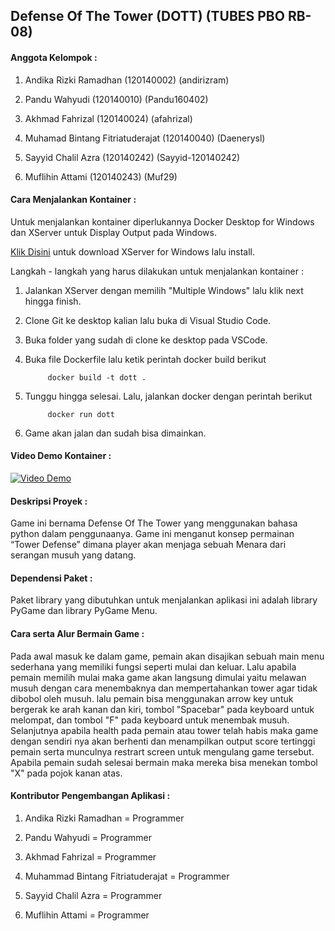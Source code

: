 <h2>Defense Of The Tower (DOTT)  (TUBES PBO RB-08) </h2>

<h4>Anggota Kelompok : </h4>

1. Andika Rizki Ramadhan            (120140002) (andirizram)

2. Pandu Wahyudi						        (120140010) (Pandu160402)

3. Akhmad Fahrizal						      (120140024) (afahrizal)

4. Muhamad Bintang Fitriatuderajat	(120140040) (Daenerysl)

5. Sayyid Chalil Azra						    (120140242) (Sayyid-120140242)

6. Muflihin Attami						      (120140243) (Muf29)

<h4>Cara Menjalankan Kontainer :  </h4>
Untuk menjalankan kontainer diperlukannya Docker Desktop for Windows dan XServer untuk Display Output pada Windows.

[Klik Disini](https://sourceforge.net/projects/vcxsrv/) untuk download XServer for Windows lalu install.

Langkah - langkah yang harus dilakukan untuk menjalankan kontainer :

1. Jalankan XServer dengan memilih "Multiple Windows" lalu klik next hingga finish.

2. Clone Git ke desktop kalian lalu buka di Visual Studio Code.

3. Buka folder yang sudah di clone ke desktop pada VSCode.

4. Buka file Dockerfile lalu ketik perintah docker build berikut
      
            docker build -t dott .

5. Tunggu hingga selesai. Lalu, jalankan docker dengan perintah berikut

            docker run dott
      
6. Game akan jalan dan sudah bisa dimainkan.

<h4> Video Demo Kontainer : </h4>

[![Video Demo](https://img.youtube.com/vi/_eAW2l46GD8/hqdefault.jpg)](https://youtu.be/_eAW2l46GD8)


<h4>Deskripsi Proyek :  </h4>
Game ini bernama Defense Of The Tower yang menggunakan bahasa python dalam penggunaanya. Game ini menganut konsep permainan “Tower Defense” dimana player akan menjaga sebuah Menara dari serangan musuh yang datang. </p>

<h4>Dependensi Paket : </h4>
Paket library yang dibutuhkan untuk menjalankan aplikasi ini adalah library PyGame dan library PyGame Menu.

<h4>Cara serta Alur Bermain Game : </h4>
Pada awal masuk ke dalam game, pemain akan disajikan sebuah main menu sederhana yang memiliki fungsi seperti mulai dan keluar. Lalu apabila pemain memilih mulai maka game akan langsung dimulai yaitu melawan musuh dengan cara menembaknya dan mempertahankan tower agar tidak dibobol oleh musuh. lalu pemain bisa menggunakan arrow key untuk bergerak ke arah kanan dan kiri, tombol "Spacebar" pada keyboard untuk melompat, dan tombol "F" pada keyboard untuk menembak musuh. Selanjutnya apabila health pada pemain atau tower telah habis maka game dengan sendiri nya akan berhenti dan menampilkan output score tertinggi pemain serta munculnya restrart screen untuk mengulang game tersebut. Apabila pemain sudah selesai bermain maka mereka bisa menekan tombol "X" pada pojok kanan atas.

<h4>Kontributor Pengembangan Aplikasi : </h4>

1. Andika Rizki Ramadhan             = Programmer

2. Pandu Wahyudi                     = Programmer

3. Akhmad Fahrizal                   = Programmer

4. Muhammad Bintang Fitriatuderajat  = Programmer

5. Sayyid Chalil Azra                = Programmer

6. Muflihin Attami                   = Programmer

